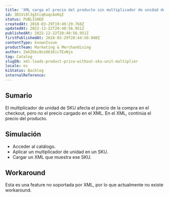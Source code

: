 ```yaml
---
title: 'XML carga el precio del producto sin multiplicador de unidad de SKU'
id: 3B1Vi8l3gICcqKuqcAoKqI
status: PUBLISHED
createdAt: 2018-03-29T19:49:29.768Z
updatedAt: 2022-12-22T20:48:56.951Z
publishedAt: 2022-12-22T20:48:56.951Z
firstPublishedAt: 2018-03-29T20:44:50.940Z
contentType: knownIssue
productTeam: Marketing & Merchandising
author: 2mXZkbi0oi061KicTExNjo
tag: Catalog
slugEN: xml-loads-product-price-without-sku-unit-multiplier
locale: es
kiStatus: Backlog
internalReference: 
---
```


## Sumario

El multiplicador de unidad de SKU afecta el precio de la compra en el checkout, pero no el precio cargado en el XML. En el XML, continúa el precio del producto.

## Simulación

- Acceder al catálogo.
- Aplicar un multiplicador de unidad en un SKU.
- Cargar un XML que muestra ese SKU.

## Workaround

Esta es una feature no soportada por XML, por lo que actualmente no existe workaround.

